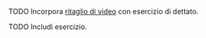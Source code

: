 TODO Incorpora [ritaglio di video](https://peertube.devol.it/videos/embed/35af5788-548a-44dd-a1e9-bf0c078ab3ca?start=6m50s&stop=7m11s) con esercizio di dettato.

TODO Includi esercizio.
